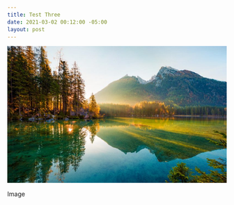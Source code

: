 ```yaml
---
title: Test Three
date: 2021-03-02 00:12:00 -05:00
layout: post
---
```


![](/images/uploads/nature.jpg)

Image
